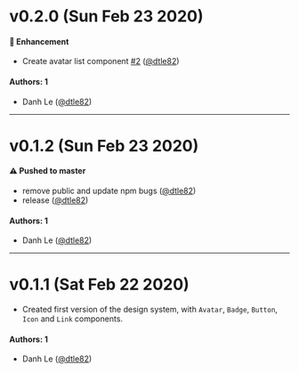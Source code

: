 # v0.2.0 (Sun Feb 23 2020)

#### 🚀  Enhancement

- Create avatar list component [#2](https://github.com/dtle82/learnstorybook-design-system/pull/2) ([@dtle82](https://github.com/dtle82))

#### Authors: 1

- Danh Le ([@dtle82](https://github.com/dtle82))

---

# v0.1.2 (Sun Feb 23 2020)

#### ⚠️  Pushed to master

- remove public and update npm bugs  ([@dtle82](https://github.com/dtle82))
- release  ([@dtle82](https://github.com/dtle82))

#### Authors: 1

- Danh Le ([@dtle82](https://github.com/dtle82))

---

# v0.1.1 (Sat Feb 22 2020)

- Created first version of the design system, with `Avatar`, `Badge`, `Button`, `Icon` and `Link` components.

#### Authors: 1

- Danh Le ([@dtle82](https://github.com/dtle82))
